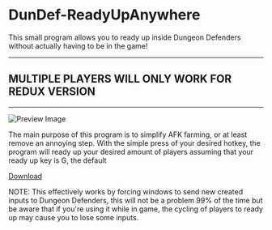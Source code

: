 # DunDef-ReadyUpAnywhere
This small program allows you to ready up inside Dungeon Defenders without actually having to be in the game!

---

## MULTIPLE PLAYERS WILL ONLY WORK FOR REDUX VERSION

---

![Preview Image](https://i.imgur.com/LSHTdgC.png)

The main purpose of this program is to simplify AFK farming, or at least remove an annoying step. With the simple press of your desired hotkey, the program will ready up your desired amount of players
assuming that your ready up key is G, the default

[Download](https://github.com/Altrentorae/DunDef-ReadyUpAnywhere/releases/)

NOTE: This effectively works by forcing windows to send new created inputs to Dungeon Defenders, this will not be a problem 99% of the time but be aware that if you're using it while in game, the cycling of players to ready up may cause you to lose some inputs.
